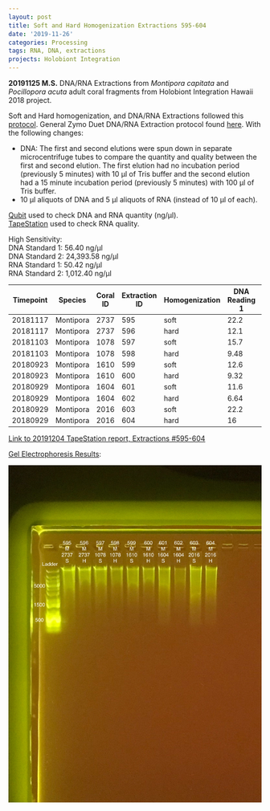 ```yaml
---
layout: post
title: Soft and Hard Homogenization Extractions 595-604
date: '2019-11-26'
categories: Processing
tags: RNA, DNA, extractions
projects: Holobiont Integration
---
```


**20191125 M.S.**
DNA/RNA Extractions from *Montipora capitata* and *Pocillopora acuta* adult coral fragments from Holobiont Integration Hawaii 2018 project.  

Soft and Hard homogenization, and DNA/RNA Extractions followed this [protocol](https://github.com/emmastrand/EmmaStrand_Notebook/blob/master/_posts/2019-06-05-Soft-and-Hard-Homogenization-Protocol.md). General Zymo Duet DNA/RNA Extraction protocol found [here](https://github.com/emmastrand/EmmaStrand_Notebook/blob/master/_posts/2019-05-31-Zymo-Duet-RNA-DNA-Extraction-Protocol.md). With the following changes:  
- DNA: The first and second elutions were spun down in separate microcentrifuge tubes to compare the quantity and quality between the first and second elution. The first elution had no incubation period (previously 5 minutes) with 10 μl of Tris buffer and the second elution had a 15 minute incubation period (previously 5 minutes) with 100 μl of Tris buffer.  
- 10 μl aliquots of DNA and 5 μl aliquots of RNA (instead of 10 μl of each).  


[Qubit](https://github.com/emmastrand/EmmaStrand_Notebook/blob/master/_posts/2019-05-31-Qubit-Protocol.md) used to check DNA and RNA quantity (ng/μl).  
[TapeStation](https://github.com/emmastrand/EmmaStrand_Notebook/blob/master/_posts/2019-05-31-TapeStation-Protocol.md) used to check RNA quality.

High Sensitivity:  
DNA Standard 1:  56.40 ng/μl  
DNA Standard 2:  24,393.58 ng/μl  
RNA Standard 1:  50.42 ng/μl  
RNA Standard 2:  1,012.40 ng/μl

| Timepoint | Species   | Coral ID | Extraction ID | Homogenization | DNA Reading 1 | DNA Reading 2 | Average DNA ng/μl | RNA Reading 1 | RNA Reading 2 | Average RNA ng/μl | RIN |
|-----------|-----------|----------|---------------|----------------|---------------|---------------|-------------------|---------------|---------------|-------------------|-----|
| 20181117  | Montipora | 2737     | 595           | soft           | 22.2          | 22            | 22.1              | 19.5          | 19.5          | 19.5              | 8.9 |
| 20181117  | Montipora | 2737     | 596           | hard           | 12.1          | 12            | 12.05             | 11.6          | 11.6          | 11.6              | NA  |
| 20181103  | Montipora | 1078     | 597           | soft           | 15.7          | 15.6          | 15.65             | 9.84          | 9.76          | 9.8               | 8.4 |
| 20181103  | Montipora | 1078     | 598           | hard           | 9.48          | 9.44          | 9.46              | 5.36          | 5.42          | 5.39              | NA  |
| 20180923  | Montipora | 1610     | 599           | soft           | 12.6          | 12.6          | 12.6              | 11.3          | 11.5          | 11.4              | 8.8 |
| 20180923  | Montipora | 1610     | 600           | hard           | 9.32          | 9.3           | 9.31              | 6.86          | 6.8           | 6.83              | NA  |
| 20180929  | Montipora | 1604     | 601           | soft           | 11.6          | 11.6          | 11.6              | 10.6          | 10.6          | 10.6              | 8.5 |
| 20180929  | Montipora | 1604     | 602           | hard           | 6.64          | 6.62          | 6.63              | 5.94          | 5.86          | 5.9               | NA  |
| 20180929  | Montipora | 2016     | 603           | soft           | 22.2          | 22.2          | 22.2              | 26.4          | 26.4          | 26.4              | 8.6 |
| 20180929  | Montipora | 2016     | 604           | hard           | 16            | 15.9          | 15.95             | 9.4           | 9.38          | 9.39              | NA  |

[Link to 20191204 TapeStation report, Extractions #595-604](https://github.com/emmastrand/EmmaStrand_Notebook/blob/master/TapeStation/2019-12-04%20-%2013.08.32.pdf)

[Gel Electrophoresis Results](https://github.com/emmastrand/EmmaStrand_Notebook/blob/master/_posts/2019-07-16-Gel-Electrophoresis-Protocol.md):

![X Extractions #595-604](https://github.com/emmastrand/EmmaStrand_Notebook/blob/master/images/20191202.jpg?raw=true)
